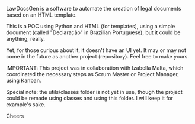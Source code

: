 LawDocsGen is a software to automate the creation of legal documents based on an HTML template.

This is a POC using Python and HTML (for templates), using a simple document (called "Declaração" in Brazilian Portuguese), but it could be anything, really.

Yet, for those curious about it, it doesn't have an UI yet. It may or may not come in the future as another project (repository). Feel free to make yours.

IMPORTANT: This project was in collaboration with Izabella Malta, which coordinated the necessary steps as Scrum Master or Project Manager, using Kanban.

Special note: the utils/classes folder is not yet in use, though the project could be remade using classes and using this folder. I will keep it for example's sake.

Cheers

